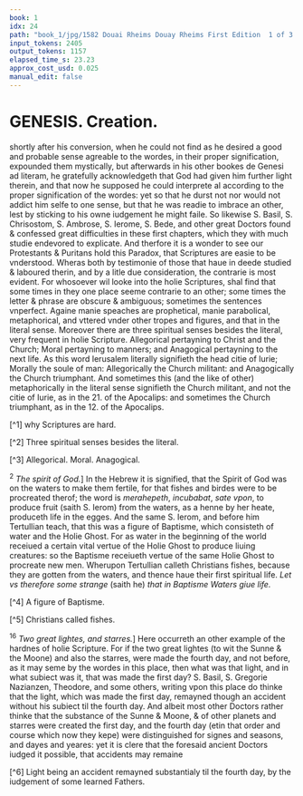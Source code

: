 ```yaml
---
book: 1
idx: 24
path: "book_1/jpg/1582 Douai Rheims Douay Rheims First Edition  1 of 3 1609 Old Testament.pdf-24.jpg"
input_tokens: 2405
output_tokens: 1157
elapsed_time_s: 23.23
approx_cost_usd: 0.025
manual_edit: false
---
```

# GENESIS. Creation.

shortly after his conversion, when he could not find as he desired a good and probable sense agreable to the wordes, in their proper signification, expounded them mystically, but afterwards in his other bookes de Genesi ad literam, he gratefully acknowledgeth that God had given him further light therein, and that now he supposed he could interprete al according to the proper signification of the wordes: yet so that he durst not nor would not addict him selfe to one sense, but that he was readie to imbrace an other, lest by sticking to his owne iudgement he might faile. So likewise S. Basil, S. Chrisostom, S. Ambrose, S. Ierome, S. Bede, and other great Doctors found & confessed great difficulties in these first chapters, which they with much studie endevored to explicate. And therfore it is a wonder to see our Protestants & Puritans hold this Paradox, that Scriptures are easie to be vnderstood. Wheras both by testimonie of those that haue in deede studied & laboured therin, and by a litle due consideration, the contrarie is most evident. For whosoever wil looke into the holie Scriptures, shal find that some times in they one place seeme contrarie to an other; some times the letter & phrase are obscure & ambiguous; sometimes the sentences vnperfect. Againe manie speaches are prophetical, manie parabolical, metaphorical, and vttered vnder other tropes and figures, and that in the literal sense. Moreover there are three spiritual senses besides the literal, very frequent in holie Scripture. Allegorical pertayning to Christ and the Church; Moral pertayning to manners; and Anagogical pertayning to the next life. As this word Ierusalem literally signifieth the head citie of Iurie; Morally the soule of man: Allegorically the Church militant: and Anagogically the Church triumphant. And sometimes this (and the like of other) metaphorically in the literal sense signifieth the Church militant, and not the citie of Iurie, as in the 21. of the Apocalips: and sometimes the Church triumphant, as in the 12. of the Apocalips.

[^1]
why Scriptures are hard.

[^2]
Three spiritual senses besides the literal.

[^3]
Allegorical.
Moral.
Anagogical.

<sup>2</sup> *The spirit of God.*] In the Hebrew it is signified, that the Spirit of God was on the waters to make them fertile, for that fishes and birdes were to be procreated therof; the word is *merahepeth*, *incubabat*, *sate vpon*, to produce fruit (saith S. Ierom) from the waters, as a henne by her heate, produceth life in the egges. And the same S. Ierom, and before him Tertullian teach, that this was a figure of Baptisme, which consisteth of water and the Holie Ghost. For as water in the beginning of the world receiued a certain vital vertue of the Holie Ghost to produce liuing creatures: so the Baptisme receiueth vertue of the same Holie Ghost to procreate new men. Wherupon Tertullian calleth Christians fishes, because they are gotten from the waters, and thence haue their first spiritual life. *Let vs therefore some strange* (saith he) *that in Baptisme Waters giue life.*

[^4]
A figure of Baptisme.

[^5]
Christians called fishes.

<sup>16</sup> *Two great lightes, and starres.*] Here occurreth an other example of the hardnes of holie Scripture. For if the two great lightes (to wit the Sunne & the Moone) and also the starres, were made the fourth day, and not before, as it may seme by the wordes in this place, then what was that light, and in what subiect was it, that was made the first day? S. Basil, S. Gregorie Nazianzen, Theodore, and some others, writing vpon this place do thinke that the light, which was made the first day, remayned though an accident without his subiect til the fourth day. And albeit most other Doctors rather thinke that the substance of the Sunne & Moone, & of other planets and starres were created the first day, and the fourth day (etin that order and course which now they kepe) were distinguished for signes and seasons, and dayes and yeares: yet it is clere that the foresaid ancient Doctors iudged it possible, that accidents may remaine

[^6]
Light being an accident remayned substantialy til the fourth day, by the iudgement of some learned Fathers.
